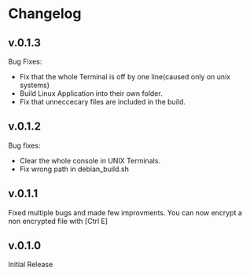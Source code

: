 # Changelog 

## v.0.1.3
Bug Fixes:
 - Fix that the whole Terminal is off by one line(caused only on unix systems)
 - Build Linux Application into their own folder.
 - Fix that unneccecary files are included in the build.

## v.0.1.2
Bug fixes:
 - Clear the whole console in UNIX Terminals.
 - Fix wrong path in debian_build.sh

## v.0.1.1
Fixed multiple bugs and made few improvments. You can now encrypt a non encrypted file with [Ctrl E]

## v.0.1.0
Initial Release
